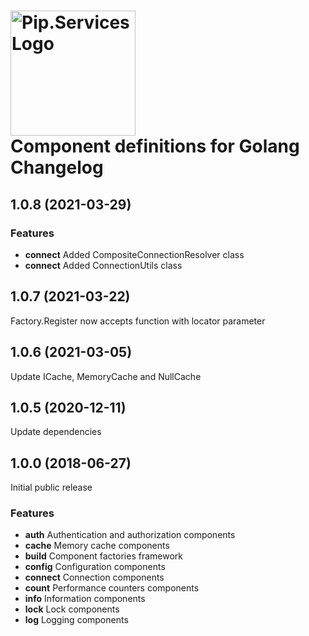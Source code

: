 # <img src="https://uploads-ssl.webflow.com/5ea5d3315186cf5ec60c3ee4/5edf1c94ce4c859f2b188094_logo.svg" alt="Pip.Services Logo" width="200"> <br/> Component definitions for Golang Changelog

## <a name="3.1.0"></a> 1.0.8 (2021-03-29) 

### Features
* **connect** Added CompositeConnectionResolver class
* **connect** Added ConnectionUtils class


## <a name="1.0.7"></a> 1.0.7 (2021-03-22)

Factory.Register now accepts function with locator parameter

## <a name="1.0.6"></a> 1.0.6 (2021-03-05)

Update ICache, MemoryCache and NullCache

## <a name="1.0.5"></a> 1.0.5 (2020-12-11)

Update dependencies

## <a name="1.0.0"></a> 1.0.0 (2018-06-27)

Initial public release

### Features
* **auth** Authentication and authorization components
* **cache** Memory cache components
* **build** Component factories framework
* **config** Configuration components
* **connect** Connection components
* **count** Performance counters components
* **info** Information components
* **lock** Lock components
* **log** Logging components